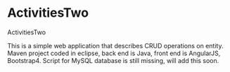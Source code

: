 # ActivitiesTwo
ActivitiesTwo

This is a simple web application that describes CRUD operations on entity.
Maven project coded in eclipse, back end is Java, front end is AngularJS, Bootstrap4.
Script for MySQL database is still missing, will add this soon.
